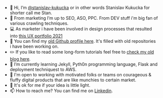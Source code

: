 - 👋 Hi, I’m [@stanislav-kukucka](https://github.com/stanislav-kukucka) or in other words Stanislav Kukucka for shorter call me Stan.
- 👀 From marketing I’m up to SEO, ASO, PPC. From DEV stuff i'm big fan of various crawling techniques.
- 💻 As marketer i have been involved in design processes that resulted into [this UX portfolio 2021](https://drive.google.com/file/d/11dEkD6bjD0k28QWfDdSWs-2KIM5JF9wW/view?usp=sharing)
- 📄 You can find my [old Github profile here](https://github.com/stankukucka). It's filled with old repositories i have been working on.
- ✏️ If you like to read some long-form tutorials feel free to [check my old blog here](https://dev.to/stankukucka).
- 🌱 I’m currently learning Jekyll, Pyth0n programming language, Flask and deployment techniquest to AWS.
- 💞️ I'm open to working with motivated folks or teams on courageous & fluffy digital products that are like munchies to certain market.
- 🐢 It's ok for me if your idea is little light.
- 📫 How to reach me? You can find me on [Linkedin](https://www.linkedin.com/in/stankukucka/).

<!---
stankukuck4/stankukuck4 is a ✨ special ✨ repository because its `README.md` (this file) appears on your GitHub profile.
You can click the Preview link to take a look at your changes.
--->
